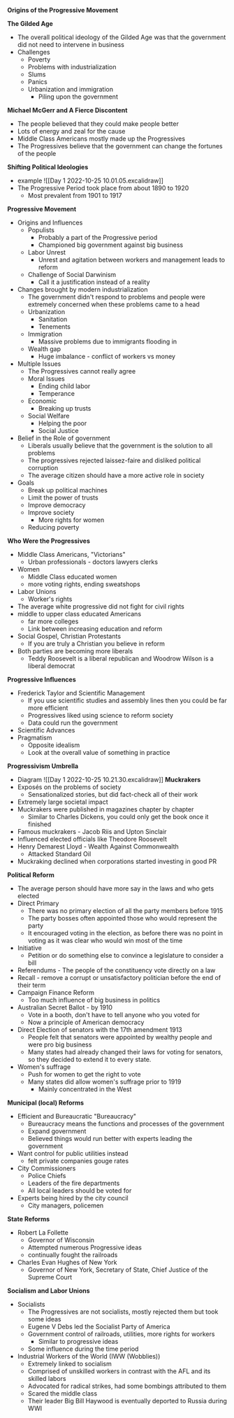 **Origins of the Progressive Movement**

**The Gilded Age**
- The overall political ideology of the Gilded Age was that the government did not need to intervene in business
- Challenges
	- Poverty
	- Problems with industrialization
	- Slums
	- Panics
	- Urbanization and immigration
		- Piling upon the government

**Michael McGerr and A Fierce Discontent**
- The people believed that they could make people better
- Lots of energy and zeal for the cause
- Middle Class Americans mostly made up the Progressives
- The Progressives believe that the government can change the fortunes of the people

**Shifting Political Ideologies**
- example ![[Day 1 2022-10-25 10.01.05.excalidraw]]
- The Progressive Period took place from about 1890 to 1920
	- Most prevalent from 1901 to 1917

**Progressive Movement**
- Origins and Influences
	- Populists
		- Probably a part of the Progressive period
		- Championed big government against big business
	- Labor Unrest
		- Unrest and agitation between workers and management leads to reform
	- Challenge of Social Darwinism
		- Call it a justification instead of a reality
- Changes brought by modern industrialization
	- The government didn't respond to problems and people were extremely concerned when these problems came to a head
	- Urbanization
		- Sanitation
		- Tenements
	- Immigration
		- Massive problems due to immigrants flooding in
	- Wealth gap
		- Huge imbalance - conflict of workers vs money
- Multiple Issues
	- The Progressives cannot really agree
	- Moral Issues
		- Ending child labor
		- Temperance
	- Economic
		- Breaking up trusts
	- Social Welfare
		- Helping the poor
		- Social Justice
- Belief in the Role of government
	- Liberals usually believe that the government is the solution to all problems
	-  The progressives rejected laissez-faire and disliked political corruption
	- The average citizen should have a more active role in society
- Goals
	- Break up political machines
	- Limit the power of trusts
	- Improve democracy
	- Improve society
		- More rights for women
	- Reducing poverty

**Who Were the Progressives**
- Middle Class Americans, "Victorians"
	- Urban professionals - doctors lawyers clerks
- Women
	- Middle Class educated women
	- more voting rights, ending sweatshops
- Labor Unions
	- Worker's rights
- The average white progressive did not fight for civil rights
- middle to upper class educated Americans
	- far more colleges
	- Link between increasing education and reform
- Social Gospel, Christian Protestants
	- If you are truly a Christian you believe in reform
- Both parties are becoming more liberals
	- Teddy Roosevelt is a liberal republican and Woodrow Wilson is a liberal democrat

**Progressive Influences**
- Frederick Taylor and Scientific Management
	- If you use scientific studies and assembly lines then you could be far more efficient
	- Progressives liked using science to reform society
	- Data could run the government
- Scientific Advances
- Pragmatism
	- Opposite idealism
	- Look at the overall value of something in practice

**Progressivism Umbrella**
- Diagram ![[Day 1 2022-10-25 10.21.30.excalidraw]]
**Muckrakers**
- Exposés on the problems of society
	- Sensationalized stories, but did fact-check all of their work
- Extremely large societal impact
- Muckrakers were published in magazines chapter by chapter
	- Similar to Charles Dickens, you could only get the book once it finished
- Famous muckrakers - Jacob Riis and Upton Sinclair
- Influenced elected officials like Theodore Roosevelt
- Henry Demarest Lloyd - Wealth Against Commonwealth
	- Attacked Standard Oil
- Muckraking declined when corporations started investing in good PR

**Political Reform**
- The average person should have more say in the laws and who gets elected
- Direct Primary
	- There was no primary election of all the party members before 1915
	- The party bosses often appointed those who would represent the party
	- It encouraged voting in the election, as before there was no point in voting as it was clear who would win most of the time
- Initiative
	- Petition or do something else to convince a legislature to consider a bill
- Referendums - The people of the constituency vote directly on a law
- Recall - remove a corrupt or unsatisfactory politician before the end of their term
- Campaign Finance Reform
	- Too much influence of big business in politics
- Australian Secret Ballot - by 1910
	- Vote in a booth, don't have to tell anyone who you voted for
	- Now a principle of American democracy
- Direct Election of senators with the 17th amendment 1913
	- People felt that senators were appointed by wealthy people and were pro big business
	- Many states had already changed their laws for voting for senators, so they decided to extend it to every state. 
- Women's suffrage 
	- Push for women to get the right to vote
	- Many states did allow women's suffrage prior to 1919
		- Mainly concentrated in the West

**Municipal (local) Reforms**
- Efficient and Bureaucratic "Bureaucracy"
	- Bureaucracy means the functions and processes of the government
	- Expand government 
	- Believed things would run better with experts leading the government
- Want control for public utilities instead 
	- felt private companies gouge rates
- City Commissioners
	- Police Chiefs
	- Leaders of the fire departments
	- All local leaders should be voted for
- Experts being hired by the city council
	- City managers, policemen

**State Reforms**
- Robert La Follette
	- Governor of Wisconsin
	- Attempted numerous Progressive ideas
	- continually fought the railroads
- Charles Evan Hughes of New York
	- Governor of New York, Secretary of State, Chief Justice of the Supreme Court

**Socialism and Labor Unions**
- Socialists
	- The Progressives are not socialists, mostly rejected them but took some ideas
	- Eugene V Debs led the Socialist Party of America 
	- Government control of railroads, utilities, more rights for workers
		- Similar to progressive ideas
	- Some influence during the time period
- Industrial Workers of the World (IWW (Wobblies))
	- Extremely linked to socialism
	- Comprised of unskilled workers in contrast with the AFL and its skilled labors
	- Advocated for radical strikes, had some bombings attributed to them
	- Scared the middle class
	- Their leader Big Bill Haywood is eventually deported to Russia during WWI
